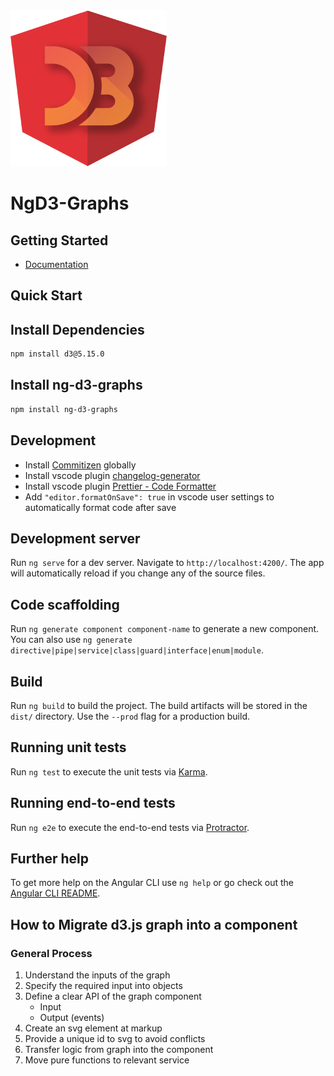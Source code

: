 <img src="./assets/ng-d3.png" alt="drawing" width="250" height="250"/>

# NgD3-Graphs

## Getting Started

- [Documentation](https://loukaskotas.com/ng-d3-graphs/#/index)

## Quick Start

## Install Dependencies

```bash
npm install d3@5.15.0
```

## Install ng-d3-graphs

```bash
npm install ng-d3-graphs
```

## Development

- Install [Commitizen](https://marketplace.visualstudio.com/items?itemName=axetroy.vscode-changelog-generator) globally
- Install vscode plugin [changelog-generator](https://marketplace.visualstudio.com/items?itemName=axetroy.vscode-changelog-generator)
- Install vscode plugin [Prettier - Code Formatter](https://marketplace.visualstudio.com/items?itemName=esbenp.prettier-vscode)
- Add `"editor.formatOnSave": true` in vscode user settings to automatically format code after save

## Development server

Run `ng serve` for a dev server. Navigate to `http://localhost:4200/`. The app will automatically reload if you change any of the source files.

## Code scaffolding

Run `ng generate component component-name` to generate a new component. You can also use `ng generate directive|pipe|service|class|guard|interface|enum|module`.

## Build

Run `ng build` to build the project. The build artifacts will be stored in the `dist/` directory. Use the `--prod` flag for a production build.

## Running unit tests

Run `ng test` to execute the unit tests via [Karma](https://karma-runner.github.io).

## Running end-to-end tests

Run `ng e2e` to execute the end-to-end tests via [Protractor](http://www.protractortest.org/).

## Further help

To get more help on the Angular CLI use `ng help` or go check out the [Angular CLI README](https://github.com/angular/angular-cli/blob/master/README.md).

## How to Migrate d3.js graph into a component

### General Process

1. Understand the inputs of the graph
2. Specify the required input into objects
3. Define a clear API of the graph component
   - Input
   - Output (events)
4. Create an svg element at markup
5. Provide a unique id to svg to avoid conflicts
6. Transfer logic from graph into the component
7. Move pure functions to relevant service
